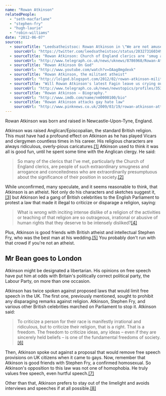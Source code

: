 ```yaml
---
name: "Rowan Atkinson"
relatedPeople:
  - "seth-macfarlane"
  - "stephen-fry"
  - "hugh-laurie"
  - "robin-williams"
date: "2012-06-07"
sources:
  - sourceTitle: "Leedsatheistsoc: Rowan Atkinson in \"We are not amused"
    sourceUrl: "https://twitter.com/leedsatheistsoc/status/203273160349585408"
  - sourceTitle: "Rowan Atkinson: Church of England clerics are 'smug and arrogant.'"
    sourceUrl: "http://www.telegraph.co.uk/news/uknews/8786968/Rowan-Atkinson-Church-of-England-clerics-are-smug-and-arrogant.html"
  - sourceTitle: "Rowan Atkinson On God"
    sourceUrl: "http://www.youtube.com/watch?v=OAag8mgdexk"
  - sourceTitle: "Rowan Atkinson, the militant atheist"
    sourceUrl: "http://lolgod.blogspot.com/2012/02/rowan-atkinson-militant-atheist.html"
  - sourceTitle: "Will Rowan Atkinson's latest Fagin leave us crying out for more?"
    sourceUrl: "http://www.telegraph.co.uk/news/newstopics/profiles/3536315/Will-Rowan-Atkinsons-latest-Fagin-leave-us-crying-out-for-more.html"
  - sourceTitle: "Rowan Atkinson – Biography."
    sourceUrl: "http://www.imdb.com/name/nm0000100/bio"
  - sourceTitle: "Rowan Atkinson attacks gay hate law"
    sourceUrl: "http://www.pinknews.co.uk/2009/03/19/rowan-atkinson-attacks-gay-hate-law/"
---
```


Rowan Atkinson was born and raised in Newcastle-Upon-Tyne, England.

Atkinson was raised Anglican/Episcopalian, the standard British religion. This must have had a profound effect on Atkinson as he has played Vicars and clergymen countless times in his career. His religious characters are always ridiculous, overly-pious caricatures.<a class="source-citation" href="#https://twitter.com/leedsatheistsoc/status/203273160349585408" title="Leedsatheistsoc: Rowan Atkinson in &quot;We are not amused">[1]</a> Atkinson used to think it was all is good fun, until he spent some time with the Anglican clergy. He said:

>So many of the clerics that I've met, particularly the Church of England clerics, are people of such extraordinary smugness and arrogance and conceitedness who are extraordinarily presumptuous about the significance of their position in society.<a class="source-citation" href="#http://www.telegraph.co.uk/news/uknews/8786968/Rowan-Atkinson-Church-of-England-clerics-are-smug-and-arrogant.html" title="Rowan Atkinson: Church of England clerics are &apos;smug and arrogant.&apos;">[2]</a>

While unconfirmed, many speculate, and it seems reasonable to think, that Atkinson is an atheist. Not only do his characters and sketches suggest it,<a class="source-citation" href="#http://www.youtube.com/watch?v=OAag8mgdexk" title="Rowan Atkinson On God">[3]</a> but Atkinson led a gang of British celebrities to the English Parliament to protest a law that made it illegal to criticize or disparage a religion, saying:

>What is wrong with inciting intense dislike of a religion of the activities or teaching of that religion are so outrageous, irrational or abusive of human rights that they deserve to be intensely disliked?<a class="source-citation" href="#http://lolgod.blogspot.com/2012/02/rowan-atkinson-militant-atheist.html" title="Rowan Atkinson, the militant atheist">[4]</a>

Plus, Atkinson is good friends with British atheist and intellectual Stephen Fry, who was the best man at his wedding.<a class="source-citation" href="#http://www.telegraph.co.uk/news/newstopics/profiles/3536315/Will-Rowan-Atkinsons-latest-Fagin-leave-us-crying-out-for-more.html" title="Will Rowan Atkinson&apos;s latest Fagin leave us crying out for more?">[5]</a> You probably don't run with that crowd if you're not an atheist.


## Mr Bean goes to London

Atkinson might be designated a libertarian. His opinions on free speech have put him at odds with Britain's politically correct political party, the Labour Party, on more than one occasion.

Atkinson has twice spoken against proposed laws that would limit free speech in the UK. The first one, previously mentioned, sought to prohibit any disparaging remarks against religion. Atkinson, Stephen Fry, and various other British celebrities marched on Parliament to stop it. Atkinson said:

>To criticize a person for their race is manifestly irrational and ridiculous, but to criticize their religion, that is a right. That is a freedom. The freedom to criticize ideas, any ideas – even if they are sincerely held beliefs – is one of the fundamental freedoms of society.<a class="source-citation" href="#http://www.imdb.com/name/nm0000100/bio" title="Rowan Atkinson – Biography.">[6]</a>

Then, Atkinson spoke out against a proposal that would remove free speech provisions on UK citizens when it came to gays. Now, remember that Atkinson is good friends with Stephen Fry, a confirmed homosexual. So Atkinson's opposition to this law was not one of homophobia. He truly values free speech, even hurtful speech.<a class="source-citation" href="#http://www.pinknews.co.uk/2009/03/19/rowan-atkinson-attacks-gay-hate-law/" title="Rowan Atkinson attacks gay hate law">[7]</a>

Other than that, Atkinson prefers to stay out of the limelight and avoids interviews and speeches if at all possible.<a class="source-citation" href="#http://www.imdb.com/name/nm0000100/bio" title="Rowan Atkinson – Biography.">[8]</a>